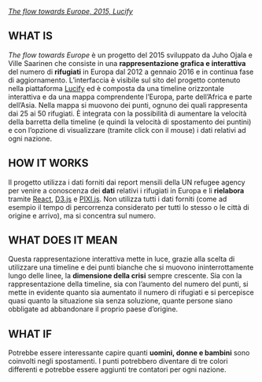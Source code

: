  [_The flow towards Europe, 2015, Lucify_]( http://www.lucify.com/the-flow-towards-europe/) 
 
## WHAT IS

_The flow towards Europe_ è un progetto del 2015 sviluppato da Juho Ojala e Ville Saarinen che consiste in una **rappresentazione grafica e interattiva** del numero di **rifugiati** in Europa dal 2012 a gennaio 2016 e in continua fase di aggiornamento.  L’interfaccia è visibile sul sito del progetto contenuto nella piattaforma [Lucify]( http://www.lucify.com/) ed è composta da una timeline orizzontale interattiva e da una mappa comprendente l’Europa, parte dell’Africa e parte dell’Asia. Nella mappa si muovono dei punti, ognuno dei quali rappresenta dai 25 ai 50 rifugiati. È integrata con la possibilità di aumentare la velocità della barretta della timeline (e quindi la velocità di spostamento dei puntini) e con l’opzione di visualizzare (tramite click con il mouse) i dati relativi ad ogni nazione.

## HOW IT WORKS
Il progetto utilizza i dati forniti dai report mensili della UN refugee agency per venire a conoscenza dei **dati** relativi i rifugiati in Europa e li **rielabora** tramite [React](https://facebook.github.io/react/), [D3.js](https://d3js.org/) e [PIXI.js]( http://www.pixijs.com/). Non utilizza tutti i dati forniti (come ad esempio il tempo di percorrenza  considerato per tutti lo stesso o le città di origine e arrivo), ma si concentra sul numero.

## WHAT DOES IT MEAN
Questa rappresentazione interattiva mette in luce, grazie alla scelta di utilizzare una timeline e dei punti bianche che si muovono ininterrottamente lungo delle linee, la **dimensione della crisi** sempre crescente. Sia con la rappresentazione della timeline, sia con l’aumento del numero del punti, si mette in evidente quanto sia aumentato il numero di rifugiati e si percepisce quasi quanto la situazione sia senza soluzione, quante persone siano obbligate ad abbandonare il proprio paese d’origine.

## WHAT IF
Potrebbe essere interessante capire quanti **uomini, donne e bambini** sono coinvolti negli spostamenti. I punti potrebbero diventare di tre colori differenti e potrebbe essere aggiunti tre contatori per ogni nazione.
